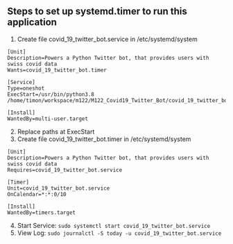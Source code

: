 Steps to set up systemd.timer to run this application
---

1. Create file covid_19_twitter_bot.service in /etc/systemd/system
```
[Unit]
Description=Powers a Python Twitter bot, that provides users with swiss covid data
Wants=covid_19_twitter_bot.timer

[Service]
Type=oneshot
ExecStart=/usr/bin/python3.8 /home/timon/workspace/m122/M122_Covid19_Twitter_Bot/covid_19_twitter_bot/__init__.py

[Install]
WantedBy=multi-user.target
```
2. Replace paths at ExecStart
3. Create file covid_19_twitter_bot.timer in /etc/systemd/system
```
[Unit]
Description=Powers a Python Twitter bot, that provides users with swiss covid data
Requires=covid_19_twitter_bot.service

[Timer]
Unit=covid_19_twitter_bot.service
OnCalendar=*:*:0/10

[Install]
WantedBy=timers.target
```
4. Start Service: ```sudo systemctl start covid_19_twitter_bot.service```
5. View Log: ```sudo journalctl -S today -u covid_19_twitter_bot.service```
